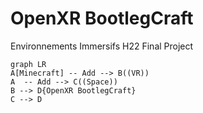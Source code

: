 # OpenXR BootlegCraft

Environnements Immersifs H22
Final Project


```mermaid
graph LR
A[Minecraft] -- Add --> B((VR))
A  -- Add --> C((Space))
B --> D{OpenXR BootlegCraft}
C --> D
```